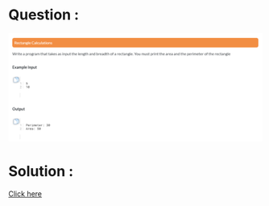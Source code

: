 # Question :
![rectangle calculations](https://github.com/prabhu30/coding/blob/main/Edyst/Python%20-%20Intro%20to%20Advanced/02_The%20Basics/30_rectangle%20calculations/image.png)

# Solution :
[Click here](https://github.com/prabhu30/coding/blob/main/Edyst/Python%20-%20Intro%20to%20Advanced/02_The%20Basics/30_rectangle%20calculations/solution.py)
